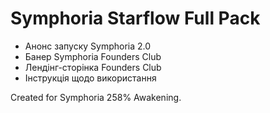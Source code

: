 
# Symphoria Starflow Full Pack

- Анонс запуску Symphoria 2.0
- Банер Symphoria Founders Club
- Лендінг-сторінка Founders Club
- Інструкція щодо використання

Created for Symphoria 258% Awakening.
